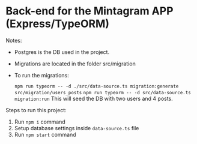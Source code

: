 # Back-end for the Mintagram APP (Express/TypeORM)

Notes: 
* Postgres is the DB used in the project.
* Migrations are located in the folder src/migration
* To run the migrations:

  `npm run typeorm -- -d ./src/data-source.ts migration:generate src/migration/users_posts`
  `npm run typeorm -- -d src/data-source.ts migration:run`
  This will seed the DB with two users and 4 posts.
  
Steps to run this project:

1. Run `npm i` command
2. Setup database settings inside `data-source.ts` file
3. Run `npm start` command
